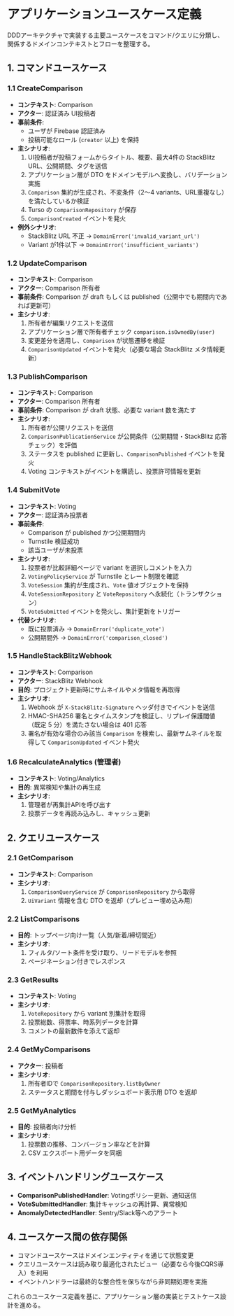 # アプリケーションユースケース定義

DDDアーキテクチャで実装する主要ユースケースをコマンド/クエリに分類し、関係するドメインコンテキストとフローを整理する。

## 1. コマンドユースケース

### 1.1 CreateComparison
- **コンテキスト**: Comparison
- **アクター**: 認証済み UI投稿者
- **事前条件**:
  - ユーザが Firebase 認証済み
  - 投稿可能なロール (`creator` 以上) を保持
- **主シナリオ**:
  1. UI投稿者が投稿フォームからタイトル、概要、最大4件の StackBlitz URL、公開期間、タグを送信
  2. アプリケーション層が DTO をドメインモデルへ変換し、バリデーション実施
  3. `Comparison` 集約が生成され、不変条件（2〜4 variants、URL重複なし）を満たしているか検証
  4. Turso の `ComparisonRepository` が保存
  5. `ComparisonCreated` イベントを発火
- **例外シナリオ**:
  - StackBlitz URL 不正 → `DomainError('invalid_variant_url')`
  - Variant が1件以下 → `DomainError('insufficient_variants')`

### 1.2 UpdateComparison
- **コンテキスト**: Comparison
- **アクター**: Comparison 所有者
- **事前条件**: Comparison が draft もしくは published（公開中でも期間内であれば更新可）
- **主シナリオ**:
  1. 所有者が編集リクエストを送信
  2. アプリケーション層で所有者チェック `comparison.isOwnedBy(user)`
  3. 変更差分を適用し、`Comparison` が状態遷移を検証
  4. `ComparisonUpdated` イベントを発火（必要な場合 StackBlitz メタ情報更新）

### 1.3 PublishComparison
- **コンテキスト**: Comparison
- **アクター**: Comparison 所有者
- **事前条件**: Comparison が draft 状態、必要な variant 数を満たす
- **主シナリオ**:
  1. 所有者が公開リクエストを送信
  2. `ComparisonPublicationService` が公開条件（公開期間・StackBlitz 応答チェック）を評価
  3. ステータスを published に更新し、`ComparisonPublished` イベントを発火
  4. Voting コンテキストがイベントを購読し、投票許可情報を更新

### 1.4 SubmitVote
- **コンテキスト**: Voting
- **アクター**: 認証済み投票者
- **事前条件**:
  - Comparison が published かつ公開期間内
  - Turnstile 検証成功
  - 該当ユーザが未投票
- **主シナリオ**:
  1. 投票者が比較詳細ページで variant を選択しコメントを入力
  2. `VotingPolicyService` が Turnstile とレート制限を確認
  3. `VoteSession` 集約が生成され、`Vote` 値オブジェクトを保持
  4. `VoteSessionRepository` と `VoteRepository` へ永続化（トランザクション）
  5. `VoteSubmitted` イベントを発火し、集計更新をトリガー
- **代替シナリオ**:
  - 既に投票済み → `DomainError('duplicate_vote')`
  - 公開期間外 → `DomainError('comparison_closed')`

### 1.5 HandleStackBlitzWebhook
- **コンテキスト**: Comparison
- **アクター**: StackBlitz Webhook
- **目的**: プロジェクト更新時にサムネイルやメタ情報を再取得
- **主シナリオ**:
  1. Webhook が `X-StackBlitz-Signature` ヘッダ付きでイベントを送信
  2. HMAC-SHA256 署名とタイムスタンプを検証し、リプレイ保護閾値（既定 5 分）を満たさない場合は 401 応答
  3. 署名が有効な場合のみ該当 `Comparison` を検索し、最新サムネイルを取得して `ComparisonUpdated` イベント発火

### 1.6 RecalculateAnalytics (管理者)
- **コンテキスト**: Voting/Analytics
- **目的**: 異常検知や集計の再生成
- **主シナリオ**:
  1. 管理者が再集計APIを呼び出す
  2. 投票データを再読み込みし、キャッシュ更新

## 2. クエリユースケース

### 2.1 GetComparison
- **コンテキスト**: Comparison
- **主シナリオ**:
  1. `ComparisonQueryService` が `ComparisonRepository` から取得
  2. `UiVariant` 情報を含む DTO を返却（プレビュー埋め込み用）

### 2.2 ListComparisons
- **目的**: トップページ向け一覧（人気/新着/締切間近）
- **主シナリオ**:
  1. フィルタ/ソート条件を受け取り、リードモデルを参照
  2. ページネーション付きでレスポンス

### 2.3 GetResults
- **コンテキスト**: Voting
- **主シナリオ**:
  1. `VoteRepository` から variant 別集計を取得
  2. 投票総数、得票率、時系列データを計算
  3. コメントの最新数件を添えて返却

### 2.4 GetMyComparisons
- **アクター**: 投稿者
- **主シナリオ**:
  1. 所有者IDで `ComparisonRepository.listByOwner`
  2. ステータスと期間を付与しダッシュボード表示用 DTO を返却

### 2.5 GetMyAnalytics
- **目的**: 投稿者向け分析
- **主シナリオ**:
  1. 投票数の推移、コンバージョン率などを計算
  2. CSV エクスポート用データを同梱

## 3. イベントハンドリングユースケース
- **ComparisonPublishedHandler**: Votingポリシー更新、通知送信
- **VoteSubmittedHandler**: 集計キャッシュの再計算、異常検知
- **AnomalyDetectedHandler**: Sentry/Slack等へのアラート

## 4. ユースケース間の依存関係
- コマンドユースケースはドメインエンティティを通じて状態変更
- クエリユースケースは読み取り最適化されたビュー（必要なら今後CQRS導入）を利用
- イベントハンドラーは最終的な整合性を保ちながら非同期処理を実施

これらのユースケース定義を基に、アプリケーション層の実装とテストケース設計を進める。
